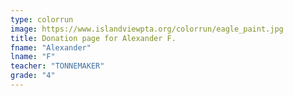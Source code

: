 ```yaml
---
type: colorrun
image: https://www.islandviewpta.org/colorrun/eagle_paint.jpg
title: Donation page for Alexander F.
fname: "Alexander"
lname: "F"
teacher: "TONNEMAKER"
grade: "4"
---
```

